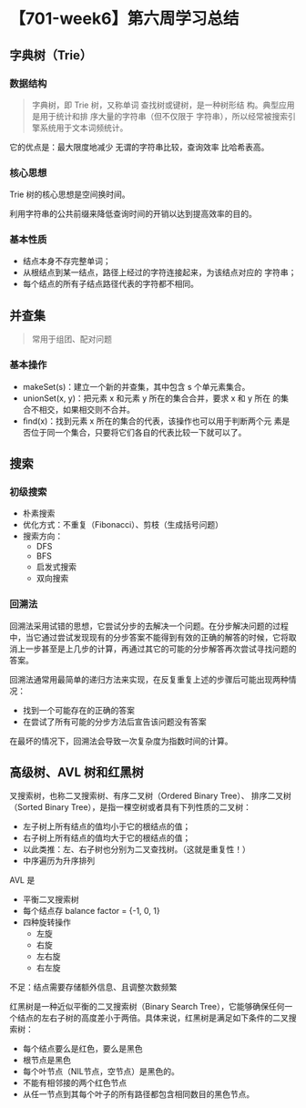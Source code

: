 # 【701-week6】第六周学习总结

## 字典树（Trie）

### 数据结构

> 字典树，即 Trie 树，又称单词 查找树或键树，是一种树形结 构。典型应用是用于统计和排 序大量的字符串（但不仅限于 字符串），所以经常被搜索引 擎系统用于文本词频统计。 
 
它的优点是：最大限度地减少 无谓的字符串比较，查询效率 比哈希表高。

### 核心思想

Trie 树的核心思想是空间换时间。

利用字符串的公共前缀来降低查询时间的开销以达到提高效率的目的。

### 基本性质

- 结点本身不存完整单词；
- 从根结点到某一结点，路径上经过的字符连接起来，为该结点对应的 字符串；
- 每个结点的所有子结点路径代表的字符都不相同。

## 并查集

> 常用于组团、配对问题

### 基本操作

- makeSet(s)：建立一个新的并查集，其中包含 s 个单元素集合。
- unionSet(x, y)：把元素 x 和元素 y 所在的集合合并，要求 x 和 y 所在 的集合不相交，如果相交则不合并。
- ﬁnd(x)：找到元素 x 所在的集合的代表，该操作也可以用于判断两个元 素是否位于同一个集合，只要将它们各自的代表比较一下就可以了。

## 搜索

### 初级搜索

- 朴素搜索
- 优化方式：不重复（Fibonacci）、剪枝（生成括号问题）
- 搜索方向：
  - DFS
  - BFS
  - 启发式搜索
  - 双向搜索

### 回溯法

回溯法采用试错的思想，它尝试分步的去解决一个问题。在分步解决问题的过程中，当它通过尝试发现现有的分步答案不能得到有效的正确的解答的时候，它将取消上一步甚至是上几步的计算，再通过其它的可能的分步解答再次尝试寻找问题的答案。

回溯法通常用最简单的递归方法来实现，在反复重复上述的步骤后可能出现两种情况：

- 找到一个可能存在的正确的答案
- 在尝试了所有可能的分步方法后宣告该问题没有答案

在最坏的情况下，回溯法会导致一次复杂度为指数时间的计算。

## 高级树、AVL 树和红黑树

叉搜索树，也称二叉搜索树、有序二叉树（Ordered Binary Tree）、 排序二叉树（Sorted Binary Tree），是指一棵空树或者具有下列性质的二叉树： 

- 左子树上所有结点的值均小于它的根结点的值； 
- 右子树上所有结点的值均大于它的根结点的值； 
- 以此类推：左、右子树也分别为二叉查找树。（这就是重复性！）
- 中序遍历为升序排列

AVL 是
- 平衡二叉搜索树
- 每个结点存 balance factor = {-1, 0, 1}
- 四种旋转操作
  - 左旋
  - 右旋
  - 左右旋
  - 右左旋

不足：结点需要存储额外信息、且调整次数频繁

红黑树是一种近似平衡的二叉搜索树（Binary Search Tree），它能够确保任何一 个结点的左右子树的高度差小于两倍。具体来说，红黑树是满足如下条件的二叉搜 索树：

- 每个结点要么是红色，要么是黑色
- 根节点是黑色
- 每个叶节点（NIL节点，空节点）是黑色的。
- 不能有相邻接的两个红色节点
- 从任一节点到其每个叶子的所有路径都包含相同数目的黑色节点。

